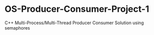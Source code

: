 # OS-Producer-Consumer-Project-1
 C++ Multi-Process/Multi-Thread Producer Consumer Solution using semaphores
